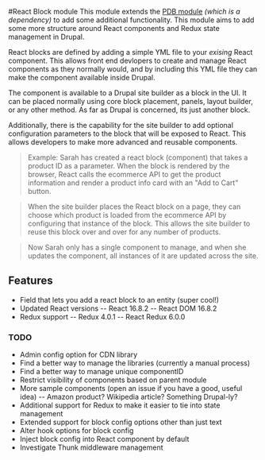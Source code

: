 #React Block module
This module extends the [PDB module](https://www.drupal.org/project/pdb "PDB module") _(which is a dependency)_ to add some additional functionality. This module aims to add some more structure around React components and Redux state management in Drupal.

React blocks are defined by adding a simple YML file to your _exising_ React component. This allows front end devlopers to create and manage React components as they normally would, and by including this YML file they can make the component available inside Drupal.

The component is available to a Drupal site builder as a block in the UI. It can be placed normally using core block placement, panels, layout builder, or any other method. As far as Drupal is concerned, its just another block.

Additionally, there is the capability for the site builder to add optional configuration parameters to the block that will be exposed to React. This allows developers to make more advanced and reusable components.

> Example: Sarah has created a react block (component) that takes a product ID as a parameter. When the block is rendered by the browser, React calls the ecommerce API to get the product information and render a product info card with an "Add to Cart" button.

>When the site builder places the React block on a page, they can choose which product is loaded from the ecommerce API by configuring that instance of the block. This allows the site builder to reuse this block over and over for any number of products.

>Now Sarah only has a single component to manage, and when she updates the component, all instances of it are updated across the site.

## Features
- Field that lets you add a react block to an entity (super cool!)
- Updated React versions
-- React 16.8.2
-- React DOM 16.8.2
- Redux support
-- Redux 4.0.1
-- React Redux 6.0.0

### TODO
- Admin config option for CDN library
- Find a better way to manage the libraries  (currently a manual process)
- Find a better way to manage unique componentID
- Restrict visibility of components based on parent module
- More sample components (open an issue if you have a good, useful idea)
-- Amazon product? Wikipedia article? Something Drupal-ly?
- Additional support for Redux to make it easier to tie into state management
- Extended support for block config options other than just text
- Alter hook options for block config
- Inject block config into React component by default
- Investigate Thunk middleware management
